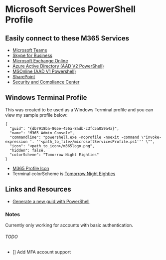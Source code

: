 # Microsoft Services PowerShell Profile

## Easily connect to these M365 Services
- [Microsoft Teams](https://docs.microsoft.com/en-us/MicrosoftTeams/teams-powershell-overview)
- [Skype for Business](https://docs.microsoft.com/en-us/microsoft-365/enterprise/manage-skype-for-business-online-with-microsoft-365-powershell?view=o365-worldwide)
- [Microsoft Exchange Online](https://docs.microsoft.com/en-us/powershell/exchange/exchange-online-powershell?view=exchange-ps)
- [Azure Active Directory (AAD V2 PowerShell)](https://docs.microsoft.com/en-us/powershell/module/azuread/?view=azureadps-2.0)
- [MSOnline (AAD V1 Powershell)](https://docs.microsoft.com/en-us/powershell/azure/active-directory/overview?view=azureadps-1.0)
- [SharePoint](https://docs.microsoft.com/en-us/powershell/sharepoint/sharepoint-online/introduction-sharepoint-online-management-shell?view=sharepoint-ps)
- [Security and Compliance Center](https://docs.microsoft.com/en-us/powershell/exchange/connect-to-scc-powershell?view=exchange-ps)

## Windows Terminal Profile
This was created to be used as a Windows Terminal profile and you can view my sample profile below:
```
{
  "guid": "{db7918ba-865e-456a-8adb-c3fc5a059a4a}",
  "name": "M365 Admin Console",
  "commandline": "powershell.exe -noprofile -noexit -command \"invoke-expression '. ''<path_to_file>/microsoftServicesProfile.ps1''' \"",
  "icon": "<path_to_icon>/m365logo.png",
  "hidden": false,
  "colorScheme": "Tomorrow Night Eighties"
}
```
- [M365 Profile Icon](https://upload.wikimedia.org/wikipedia/commons/thumb/4/44/Microsoft_logo.svg/1200px-Microsoft_logo.svg.png)
- Terminal colorScheme is [Tomorrow Night Eighties](https://github.com/mbadolato/iTerm2-Color-Schemes/blob/master/windowsterminal/Tomorrow%20Night%20Eighties.json)

## Links and Resources
- [Generate a new guid with PowerShell](https://docs.microsoft.com/en-us/powershell/module/microsoft.powershell.utility/new-guid?view=powershell-7)

### Notes
Currently only working for accounts with basic authentication. 

###### TODO
- [] Add MFA account support